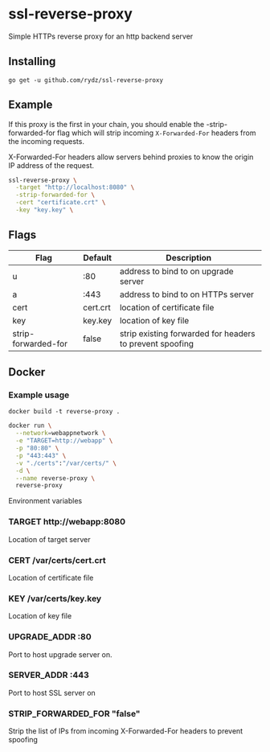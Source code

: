 # ssl-reverse-proxy
Simple HTTPs reverse proxy for an http backend server

## Installing

`go get -u github.com/rydz/ssl-reverse-proxy`


## Example
If this proxy is the first in your chain, you should enable the -strip-forwarded-for flag which will strip incoming `X-Forwarded-For` headers from the incoming requests.

X-Forwarded-For headers allow servers behind proxies to know the origin IP address of the request.

```sh
ssl-reverse-proxy \
  -target "http://localhost:8080" \
  -strip-forwarded-for \
  -cert "certificate.crt" \
  -key "key.key" \
```


## Flags

| Flag                | Default  | Description                                              |
|---------------------|----------|----------------------------------------------------------|
| u                   | :80      | address to bind to on upgrade server                     |
| a                   | :443     | address to bind to on HTTPs server                       |
| cert                | cert.crt | location of certificate file                             |
| key                 | key.key  | location of key file                                     |
| strip-forwarded-for | false    | strip existing forwarded for headers to prevent spoofing |

## Docker

### Example usage
`docker build -t reverse-proxy .`

```sh
docker run \
  --network=webappnetwork \
  -e "TARGET=http://webapp" \
  -p "80:80" \
  -p "443:443" \
  -v "./certs":"/var/certs/" \
  -d \
  --name reverse-proxy \
  reverse-proxy
```

Environment variables

### TARGET http://webapp:8080
Location of target server

### CERT /var/certs/cert.crt
Location of certificate file

### KEY /var/certs/key.key
Location of key file

### UPGRADE_ADDR :80
Port to host upgrade server on.

### SERVER_ADDR :443
Port to host SSL server on

### STRIP_FORWARDED_FOR "false"
Strip the list of IPs from incoming X-Forwarded-For headers to prevent spoofing
